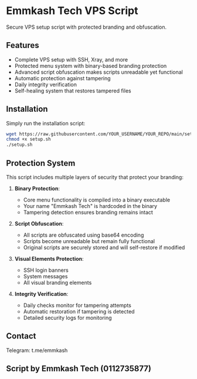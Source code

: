 # Emmkash Tech VPS Script

Secure VPS setup script with protected branding and obfuscation.

## Features

- Complete VPS setup with SSH, Xray, and more
- Protected menu system with binary-based branding protection
- Advanced script obfuscation makes scripts unreadable yet functional
- Automatic protection against tampering
- Daily integrity verification
- Self-healing system that restores tampered files

## Installation

Simply run the installation script:

```bash
wget https://raw.githubusercontent.com/YOUR_USERNAME/YOUR_REPO/main/setup.sh
chmod +x setup.sh
./setup.sh
```

## Protection System

This script includes multiple layers of security that protect your branding:

1. **Binary Protection**:
   - Core menu functionality is compiled into a binary executable
   - Your name "Emmkash Tech" is hardcoded in the binary
   - Tampering detection ensures branding remains intact

2. **Script Obfuscation**:
   - All scripts are obfuscated using base64 encoding
   - Scripts become unreadable but remain fully functional
   - Original scripts are securely stored and will self-restore if modified

3. **Visual Elements Protection**:
   - SSH login banners
   - System messages
   - All visual branding elements

4. **Integrity Verification**:
   - Daily checks monitor for tampering attempts
   - Automatic restoration if tampering is detected
   - Detailed security logs for monitoring

## Contact

Telegram: t.me/emmkash

## Script by Emmkash Tech (0112735877)
